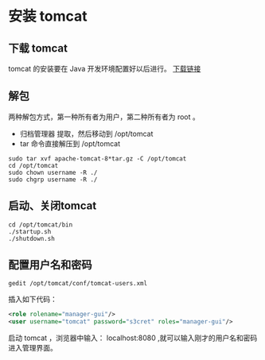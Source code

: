 # 安装 tomcat

## 下载 tomcat
tomcat 的安装要在 Java 开发环境配置好以后进行。
[下载链接](http://mirror.bit.edu.cn/apache/tomcat/tomcat-8/v8.0.33/bin/apache-tomcat-8.0.33.tar.gz)
## 解包
两种解包方式，第一种所有者为用户，第二种所有者为 root 。
- 归档管理器
提取，然后移动到 /opt/tomcat
- tar 命令直接解压到 /opt/tomcat
```
sudo tar xvf apache-tomcat-8*tar.gz -C /opt/tomcat
cd /opt/tomcat
sudo chown username -R ./
sudo chgrp username -R ./
```

## 启动、关闭tomcat
```
cd /opt/tomcat/bin
./startup.sh
./shutdown.sh
```

## 配置用户名和密码
```
gedit /opt/tomcat/conf/tomcat-users.xml
```
插入如下代码：
```xml
<role rolename="manager-gui"/>
<user username="tomcat" password="s3cret" roles="manager-gui"/>
```
启动 tomcat ，浏览器中输入： localhost:8080 ,就可以输入刚才的用户名和密码进入管理界面。
